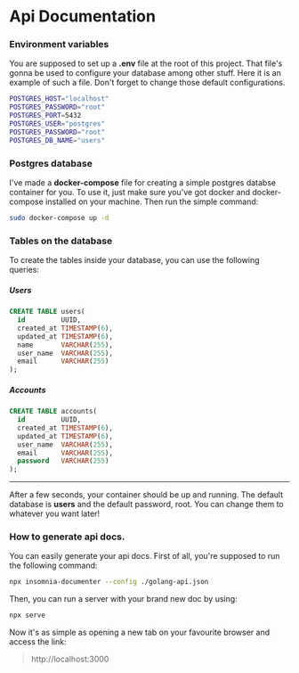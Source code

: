 # Api Documentation


### Environment variables
You are supposed to set up a __.env__ file at the root of this project. That file's gonna be used 
to configure your database among other stuff. Here it is an example of such a file. Don't forget to change
those default configurations.

```bash
POSTGRES_HOST="localhost"
POSTGRES_PASSWORD="root"
POSTGRES_PORT=5432
POSTGRES_USER="postgres"
POSTGRES_PASSWORD="root"
POSTGRES_DB_NAME="users"
```

### Postgres database
I've made a __docker-compose__ file for creating a simple postgres databse container for you. To use it, 
just make sure you've got docker and docker-compose installed on your machine. Then run the simple command: 

```bash
sudo docker-compose up -d
```

### Tables on the database
To create the tables inside your database, you can use the following queries: 

##### Users
```sql
CREATE TABLE users(
  id         UUID, 
  created_at TIMESTAMP(6),
  updated_at TIMESTAMP(6),
  name       VARCHAR(255),
  user_name  VARCHAR(255),
  email      VARCHAR(255)
);
```

##### Accounts
```sql
CREATE TABLE accounts(
  id         UUID, 
  created_at TIMESTAMP(6),
  updated_at TIMESTAMP(6),
  user_name  VARCHAR(255),
  email      VARCHAR(255),
  password   VARCHAR(255)
);
```

--- 


After a few seconds, your container should be up and running. The default database is __users__ and 
the default password, root. You can change them to whatever you want later!

### How to generate api docs.
You can easily generate your api docs. First of all, you're supposed to run the following command:

```bash
npx insomnia-documenter --config ./golang-api.json
```

Then, you can run a server with your brand new doc by using:
```bash
npx serve
```

Now it's as simple as opening a new tab on your favourite browser and access the link:
> http://localhost:3000
